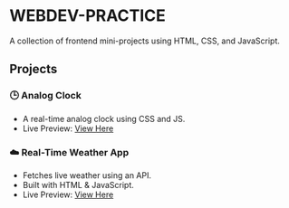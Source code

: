 # WEBDEV-PRACTICE

A collection of frontend mini-projects using HTML, CSS, and JavaScript.

## Projects

### 🕒 Analog Clock
- A real-time analog clock using CSS and JS.
- Live Preview: [View Here](https://shubham0x1.github.io/WEBDEV-PRACTICE/Analog_clock/)

### ☁️ Real-Time Weather App
- Fetches live weather using an API.
- Built with HTML & JavaScript.
- Live Preview: [View Here](https://shubham0x1.github.io/WEBDEV-PRACTICE/Real_Time_Weather_Application/)
